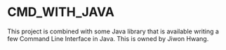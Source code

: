 # CMD_WITH_JAVA
This project is combined with some Java library that is available writing a few Command Line Interface in Java.
This is owned by Jiwon Hwang.
